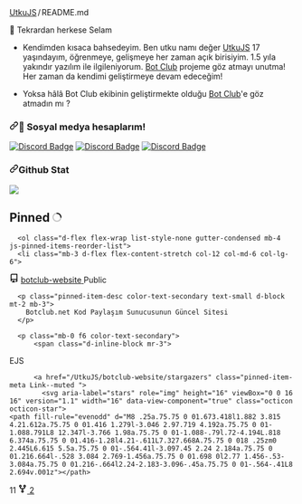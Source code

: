 
  <div class="Box mt-4">
  <div class="Box-body p-4">
    <div class="d-flex flex-justify-between">
      <div class="text-mono text-small mb-3">
        <a href="/Fame1313/Fame1313" class="no-underline Link--primary">UtkuJS</a><span class="color-fg-muted d-inline-block" style="padding:0px 2px;">/</span>README<span class="color-fg-muted">.md</span>
      </div>



<p><g-emoji class="g-emoji" alias="tada" fallback-src="https://github.githubassets.com/images/icons/emoji/unicode/1f389.png">🎉</g-emoji> Tekrardan herkese Selam
      
      
      
      
      
</p>
<ul>
<li>
<p>Kendimden kısaca bahsedeyim. Ben utku namı değer <a href="https://github.com/UtkuJS">UtkuJS</a> 17 yaşındayım, öğrenmeye, gelişmeye her zaman açık birisiyim.
1.5 yıla yakındır yazılım ile ilgileniyorum. <a href="/UtkuJS/UtkuJS/blob/main/botclub.net">Bot Club</a> projeme göz atmayı unutma! Her zaman da kendimi geliştirmeye devam edeceğim!</p>
</li>
<li>
<p>Yoksa hâlâ Bot Club ekibinin geliştirmekte olduğu <a href="/UtkuJS/UtkuJS/blob/main/botclub.net">Bot Club</a>'e göz atmadın mı ?</p>
</li>
</ul>
<h3><a id="user-content--sosyal-medya-hesaplarım" class="anchor" aria-hidden="true" href="#-sosyal-medya-hesaplarım"><svg class="octicon octicon-link" viewBox="0 0 16 16" version="1.1" width="16" height="16" aria-hidden="true"><path fill-rule="evenodd" d="M7.775 3.275a.75.75 0 001.06 1.06l1.25-1.25a2 2 0 112.83 2.83l-2.5 2.5a2 2 0 01-2.83 0 .75.75 0 00-1.06 1.06 3.5 3.5 0 004.95 0l2.5-2.5a3.5 3.5 0 00-4.95-4.95l-1.25 1.25zm-4.69 9.64a2 2 0 010-2.83l2.5-2.5a2 2 0 012.83 0 .75.75 0 001.06-1.06 3.5 3.5 0 00-4.95 0l-2.5 2.5a3.5 3.5 0 004.95 4.95l1.25-1.25a.75.75 0 00-1.06-1.06l-1.25 1.25a2 2 0 01-2.83 0z"></path></svg></a><g-emoji class="g-emoji" alias="star2" fallback-src="https://github.githubassets.com/images/icons/emoji/unicode/1f31f.png">🌟</g-emoji> Sosyal medya hesaplarım!</h3>
<p><a href="https://discord.gg/XYBqyEWfsC" rel="nofollow"><img src="https://camo.githubusercontent.com/a589d9dc6bf1d7e9fe548507993211f0df1d3428c10dc54c19eb9d6dc751e718/68747470733a2f2f696d672e736869656c64732e696f2f62616467652f446973636f72642532302d3732383944412e7376673f267374796c653d666f722d7468652d6261646765266c6f676f3d646973636f7264266c6f676f436f6c6f723d7768697465" alt="Discord Badge" data-canonical-src="https://img.shields.io/badge/Discord%20-7289DA.svg?&amp;style=for-the-badge&amp;logo=discord&amp;logoColor=white" style="max-width: 100%;"></a>
<a href="https://www.youtube.com/UtkuJS" rel="nofollow"><img src="https://camo.githubusercontent.com/1eedccda990a64b4be275828a37be775555c55b74dade4a02102105293424500/68747470733a2f2f696d672e736869656c64732e696f2f62616467652f596f75547562652d6666303030302e7376673f267374796c653d666f722d7468652d6261646765266c6f676f3d796f7574756265266c6f676f436f6c6f723d7768697465" alt="Discord Badge" data-canonical-src="https://img.shields.io/badge/YouTube-ff0000.svg?&amp;style=for-the-badge&amp;logo=youtube&amp;logoColor=white" style="max-width: 100%;"></a>
<a href="https://github.com/UtkuJS"><img src="https://camo.githubusercontent.com/b8b48caaf03a56a5b07e4b7cd7a26d6ac4ad01c81a82f69de5d86f7b47a05eee/68747470733a2f2f696d672e736869656c64732e696f2f62616467652f4769746875622532302d3137313531352e7376673f267374796c653d666f722d7468652d6261646765266c6f676f3d676974687562266c6f676f436f6c6f723d7768697465" alt="Discord Badge" data-canonical-src="https://img.shields.io/badge/Github%20-171515.svg?&amp;style=for-the-badge&amp;logo=github&amp;logoColor=white" style="max-width: 100%;"></a></p>
<div>
<h3><a id="user-content-github-stat" class="anchor" aria-hidden="true" href="#github-stat"><svg class="octicon octicon-link" viewBox="0 0 16 16" version="1.1" width="16" height="16" aria-hidden="true"><path fill-rule="evenodd" d="M7.775 3.275a.75.75 0 001.06 1.06l1.25-1.25a2 2 0 112.83 2.83l-2.5 2.5a2 2 0 01-2.83 0 .75.75 0 00-1.06 1.06 3.5 3.5 0 004.95 0l2.5-2.5a3.5 3.5 0 00-4.95-4.95l-1.25 1.25zm-4.69 9.64a2 2 0 010-2.83l2.5-2.5a2 2 0 012.83 0 .75.75 0 001.06-1.06 3.5 3.5 0 00-4.95 0l-2.5 2.5a3.5 3.5 0 004.95 4.95l1.25-1.25a.75.75 0 00-1.06-1.06l-1.25 1.25a2 2 0 01-2.83 0z"></path></svg></a>Github Stat</h3>
   <a href="https://github.com/BetaWile">
      <img src="https://camo.githubusercontent.com/9045317506458ba3d1d9843a61ce04ebcf0cc524134dc100d6236d0265eebf7a/68747470733a2f2f6769746875622d726561646d652d73746174732e76657263656c2e6170702f6170692f3f757365726e616d653d55746b754a532673686f775f69636f6e733d74727565267469746c655f636f6c6f723d6666662669636f6e5f636f6c6f723d37396666393726746578745f636f6c6f723d3966396639662662675f636f6c6f723d313531353135" data-canonical-src="https://github-readme-stats.vercel.app/api/?username=UtkuJS&amp;show_icons=true&amp;title_color=fff&amp;icon_color=79ff97&amp;text_color=9f9f9f&amp;bg_color=151515" style="max-width: 100%;">
   </a>
</div>
</article>
  </div>
</div>


<div class="mt-4">
  <div class="js-pinned-items-reorder-container">
  <h2 class="f4 mb-2 text-normal">
      Pinned
    <svg style="box-sizing: content-box; color: var(--color-icon-primary);" width="16" height="16" viewBox="0 0 16 16" fill="none" data-view-component="true" class="spinner pinned-items-spinner js-pinned-items-spinner v-align-text-bottom ml-1 anim-rotate">
  <circle cx="8" cy="8" r="7" stroke="currentColor" stroke-opacity="0.25" stroke-width="2" vector-effect="non-scaling-stroke"></circle>
  <path d="M15 8a7.002 7.002 0 00-7-7" stroke="currentColor" stroke-width="2" stroke-linecap="round" vector-effect="non-scaling-stroke"></path>
</svg>
    <span class="ml-2 color-fg-muted f6 js-pinned-items-reorder-message" role="status" aria-live="polite" data-error-text="Something went wrong." data-success-text="Order updated."></span>
  </h2>

      <ol class="d-flex flex-wrap list-style-none gutter-condensed mb-4 js-pinned-items-reorder-list">
      <li class="mb-3 d-flex flex-content-stretch col-12 col-md-6 col-lg-6">
  <div class="Box d-flex pinned-item-list-item p-3 width-full js-pinned-item-list-item public sortable-button-item source">
    <div class="pinned-item-list-item-content">
      <div class="d-flex width-full flex-items-center position-relative">
          <svg aria-hidden="true" height="16" viewBox="0 0 16 16" version="1.1" width="16" data-view-component="true" class="octicon octicon-repo mr-2 color-text-secondary flex-shrink-0">
    <path fill-rule="evenodd" d="M2 2.5A2.5 2.5 0 014.5 0h8.75a.75.75 0 01.75.75v12.5a.75.75 0 01-.75.75h-2.5a.75.75 0 110-1.5h1.75v-2h-8a1 1 0 00-.714 1.7.75.75 0 01-1.072 1.05A2.495 2.495 0 012 11.5v-9zm10.5-1V9h-8c-.356 0-.694.074-1 .208V2.5a1 1 0 011-1h8zM5 12.25v3.25a.25.25 0 00.4.2l1.45-1.087a.25.25 0 01.3 0L8.6 15.7a.25.25 0 00.4-.2v-3.25a.25.25 0 00-.25-.25h-3.5a.25.25 0 00-.25.25z"></path>
</svg>
        <a class="text-bold flex-auto min-width-0 " data-hydro-click="{&quot;event_type&quot;:&quot;user_profile.click&quot;,&quot;payload&quot;:{&quot;profile_user_id&quot;:67389784,&quot;target&quot;:&quot;PINNED_REPO&quot;,&quot;user_id&quot;:null,&quot;originating_url&quot;:&quot;https://github.com/utkuJS&quot;}}" data-hydro-click-hmac="0b55d5e7bfb10d0509f33720ac629b3de5b2d9efe1ef377c61aaaf8fa70e034f" href="/UtkuJS/botclub-website">
<span class="repo" title="botclub-website">botclub-website</span>
</a>        <span></span><span class="Label Label--secondary v-align-middle ml-1 no-wrap">Public</span>
      </div>


      <p class="pinned-item-desc color-text-secondary text-small d-block mt-2 mb-3">
        Botclub.net Kod Paylaşım Sunucusunun Güncel Sitesi
      </p>

      <p class="mb-0 f6 color-text-secondary">
          <span class="d-inline-block mr-3">
  <span class="repo-language-color" style="background-color: #a91e50"></span>
  <span itemprop="programmingLanguage">EJS</span>
</span>

          <a href="/UtkuJS/botclub-website/stargazers" class="pinned-item-meta Link--muted ">
            <svg aria-label="stars" role="img" height="16" viewBox="0 0 16 16" version="1.1" width="16" data-view-component="true" class="octicon octicon-star">
    <path fill-rule="evenodd" d="M8 .25a.75.75 0 01.673.418l1.882 3.815 4.21.612a.75.75 0 01.416 1.279l-3.046 2.97.719 4.192a.75.75 0 01-1.088.791L8 12.347l-3.766 1.98a.75.75 0 01-1.088-.79l.72-4.194L.818 6.374a.75.75 0 01.416-1.28l4.21-.611L7.327.668A.75.75 0 018 .25zm0 2.445L6.615 5.5a.75.75 0 01-.564.41l-3.097.45 2.24 2.184a.75.75 0 01.216.664l-.528 3.084 2.769-1.456a.75.75 0 01.698 0l2.77 1.456-.53-3.084a.75.75 0 01.216-.664l2.24-2.183-3.096-.45a.75.75 0 01-.564-.41L8 2.694v.001z"></path>
</svg>
            11
          </a>
          <a href="/UtkuJS/botclub-website/network/members" class="pinned-item-meta Link--muted ">
            <svg aria-label="forks" role="img" height="16" viewBox="0 0 16 16" version="1.1" width="16" data-view-component="true" class="octicon octicon-repo-forked">
    <path fill-rule="evenodd" d="M5 3.25a.75.75 0 11-1.5 0 .75.75 0 011.5 0zm0 2.122a2.25 2.25 0 10-1.5 0v.878A2.25 2.25 0 005.75 8.5h1.5v2.128a2.251 2.251 0 101.5 0V8.5h1.5a2.25 2.25 0 002.25-2.25v-.878a2.25 2.25 0 10-1.5 0v.878a.75.75 0 01-.75.75h-4.5A.75.75 0 015 6.25v-.878zm3.75 7.378a.75.75 0 11-1.5 0 .75.75 0 011.5 0zm3-8.75a.75.75 0 100-1.5.75.75 0 000 1.5z"></path>
</svg>
            2
          </a>
      </p>
    </div>
  </div>
</li>

